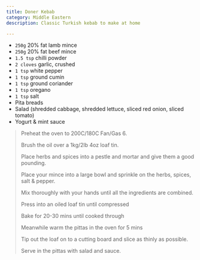 ```yaml
---
title: Doner Kebab 
category: Middle Eastern
description: Classic Turkish kebab to make at home

--- 
```

* `250g` 20% fat lamb mince
* `250g` 20% fat beef mince
* `1.5 tsp` chilli powder
* `2 cloves` garlic, crushed
* `1 tsp` white pepper
* `1 tsp` ground cumin
* `1 tsp` ground coriander
* `1 tsp` oregano
* `1 tsp` salt
* Pita breads
* Salad (shredded cabbage, shredded lettuce, sliced red onion, sliced tomato)
* Yogurt & mint sauce
 
> Preheat the oven to 200C/180C Fan/Gas 6.
>
> Brush the oil over a 1kg/2lb 4oz loaf tin.
>
> Place herbs and spices into a pestle and mortar and give them a good pounding.
>
> Place your mince into a large bowl and sprinkle on the herbs, spices, salt & pepper.
>
> Mix thoroughly with your hands until all the ingredients are combined.
>
> Press into an oiled loaf tin until compressed
>
> Bake for 20-30 mins until cooked through
>
> Meanwhile warm the pittas in the oven for 5 mins
>
> Tip out the loaf on to a cutting board and slice as thinly as possible.
>
> Serve in the pittas with salad and sauce.


